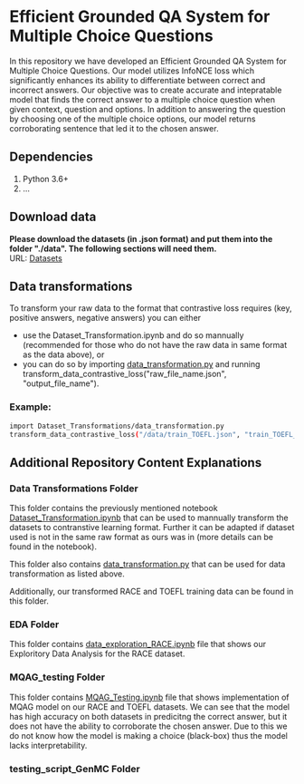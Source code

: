 # Efficient Grounded QA System for Multiple Choice Questions

In this repository we have developed an Efficient Grounded QA System for Multiple Choice Questions. Our model utilizes InfoNCE loss which significantly enhances its ability to differentiate between correct and incorrect answers. Our objective was to create accurate and intepratable model that finds the correct answer to a multiple choice question when given context, question and options. In addition to answering the question by choosing one of the multiple choice options, our model returns corroborating sentence that led it to the chosen answer.


## Dependencies
1. Python 3.6+
2. ...


## Download data

**Please download the datasets (in .json format) and put them into the folder "./data". The following sections will need them.** <br>
URL: [Datasets](https://drive.google.com/drive/folders/1zXiU0i5Ma2Km0ce3TjEwyjQw2SbzA3C-?usp=sharing)


## Data transformations
To transform your raw data to the format that contrastive loss requires (key, positive answers, negative answers) you can either
- use the Dataset_Transformation.ipynb and do so mannually (recommended for those who do not have the raw data in same format as the data above), or
- you can do so by importing [data_transformation.py](https://github.com/anastasia-s02/QA-system-for-MCQ/blob/main/Dataset%20Transformations/data_transformation.py) and running transform_data_contrastive_loss("raw_file_name.json", "output_file_name").

### Example:
```bash
import Dataset_Transformations/data_transformation.py
transform_data_contrastive_loss("/data/train_TOEFL.json", "train_TOEFL_processed_contrastive_loss")
```



## Additional Repository Content Explanations 

### Data Transformations Folder
This folder contains the previously mentioned notebook [Dataset_Transformation.ipynb](https://github.com/anastasia-s02/QA-system-for-MCQ/blob/main/Dataset%20Transformations/Dataset_Transformation.ipynb) that can be used to mannually transform the datasets to contranstive learning format. Further it can be adapted if dataset used is not in the same raw format as ours was in (more details can be found in the notebook). 

This folder also contains [data_transformation.py](https://github.com/anastasia-s02/QA-system-for-MCQ/blob/main/Dataset%20Transformations/data_transformation.py) that can be used for data transformation as listed above. 

Additionally, our transformed RACE and TOEFL training data can be found in this folder. 


### EDA Folder
This folder contains [data_exploration_RACE.ipynb](https://github.com/anastasia-s02/QA-system-for-MCQ/blob/main/EDA/data_exploration_RACE.ipynb) file that shows our Exploritory Data Analysis for the RACE dataset.

### MQAG_testing Folder
This folder contains [MQAG_Testing.ipynb](https://github.com/anastasia-s02/QA-system-for-MCQ/blob/main/MQAG_testing/MQAG_Testing.ipynb) file that shows implementation of MQAG model on our RACE and TOEFL datasets. We can see that the model has high accuracy on both datasets in predicitng the correct answer, but it does not have the ability to corroborate the chosen answer. Due to this we do not know how the model is making a choice (black-box) thus the model lacks interpretability.


### testing_script_GenMC Folder

